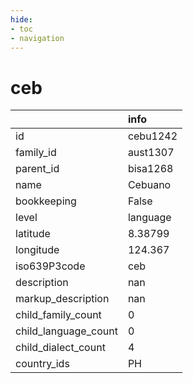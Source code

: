 ```yaml
---
hide:
- toc
- navigation
---
```

# ceb
|                      | info     |
|:---------------------|:---------|
| id                   | cebu1242 |
| family_id            | aust1307 |
| parent_id            | bisa1268 |
| name                 | Cebuano  |
| bookkeeping          | False    |
| level                | language |
| latitude             | 8.38799  |
| longitude            | 124.367  |
| iso639P3code         | ceb      |
| description          | nan      |
| markup_description   | nan      |
| child_family_count   | 0        |
| child_language_count | 0        |
| child_dialect_count  | 4        |
| country_ids          | PH       |